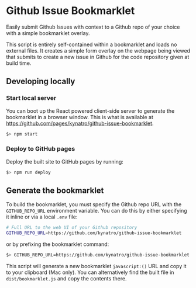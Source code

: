 # Github Issue Bookmarklet

Easily submit Github Issues with context to a Github repo of your choice with a simple bookmarklet overlay.

This script is entirely self-contained within a bookmarklet and loads no external files. It creates a simple form overlay on the webpage being viewed that submits to create a new issue in Github for the code repository given at build time.

## Developing locally

### Start local server

You can boot up the React powered client-side server to generate the bookmarklet in a browser window. This is what is available at https://github.com/pages/kynatro/github-issue-bookmarklet.

```sh
$> npm start
```

### Deploy to GitHub pages

Deploy the built site to GitHub pages by running:

```sh
$> npm run deploy
```

## Generate the bookmarklet

To build the bookmarklet, you must specify the Github repo URL with the `GITHUB_REPO_URL` environment variable. You can do this by either specifying it inline or via a local `.env` file:

```sh
# Full URL to the web UI of your Github repository
GITHUB_REPO_URL=https://github.com/kynatro/github-issue-bookmarklet
```

or by prefixing the bookmarklet command:

```sh
$> GITHUB_REPO_URL=https://github.com/kynatro/github-issue-bookmarklet npm run build:bookmarklet
```

This script will generate a new bookmarklet `javascript:()` URL and copy it to your clipboard (Mac only). You can alternatively find the built file in `dist/bookmarklet.js` and copy the contents there.
